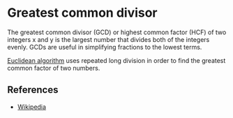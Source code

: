 # Greatest common divisor

The greatest common divisor (GCD) or highest common factor (HCF) of two integers x and y is the largest number that
divides both of the integers evenly. GCDs are useful in simplifying fractions to the lowest terms.

[Euclidean algorithm](https://en.wikipedia.org/wiki/Euclidean_algorithm) uses repeated long division in order to find
the greatest common factor of two numbers.

## References

* [Wikipedia](https://simple.wikipedia.org/wiki/Greatest_common_divisor)
